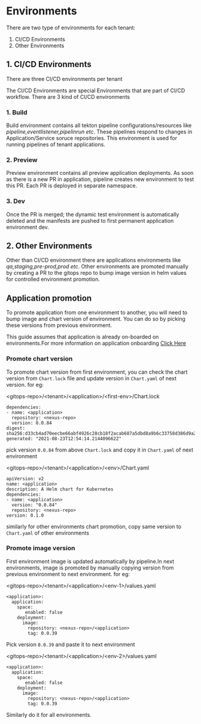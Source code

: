 # Environments

There are two type of environments for each tenant:

1. CI/CD Environments
2. Other Environments

## 1. CI/CD Environments

There are three CI/CD environments per tenant

The CI/CD Environments are special Environments that are part of CI/CD workflow. There are 3 kind of CI/CD environments

### 1. Build

Build environment contains all tekton pipeline configurations/resources like *pipeline,eventlistener,pipelinrun etc*. These pipelines respond to changes in Application/Service soruce repositories. This environment is used for running pipelines of tenant applications.

### 2. Preview

Preview environment contains all preview application deployments. As soon as there is a new PR in application, pipeline creates new environment to test this PR. Each PR is deployed in separate namespace.

### 3. Dev

Once the PR is merged; the dynamic test environment is automatically deleted and the manifests are pushed to first permanent application environment dev.

## 2. Other Environments

Other than CI/CD environment there are applications environments like *qa,staging,pre-prod,prod etc*. Other environments are promoted manually by creating a PR to the gitops repo to bump image version in helm values for controlled environment promotion. 

## Application promotion

To promote application from one environment to another, you will need to bump image and chart version of environment. You can do so by picking these versions from previous environment. 

This guide assumes that application is already on-boarded on environments.For more information on application onboarding [Click Here](https://docs.cloud.stakater.com/content/sre/onboarding/application-onboarding.html)

### Promote chart version 

To promote chart version from first environment, you can check the chart version from ```Chart.lock``` file and update version in ```Chart.yaml``` of next version. for eg:

\<gitops-repo>/\<tenant>/\<application>/\<first-env>/Chart.lock

```
dependencies:
- name: <application>
  repository: <nexus-repo>
  version: 0.0.84
digest: sha256:d33cb4ad70eecbe66abf4926c28cb18f2acab687a5dbd8a9b6c33758d386d9a2
generated: "2021-08-23T12:54:14.214409662Z"
```

pick version ```0.0.84``` from above ```Chart.lock``` and copy it in ``Chart.yaml`` of next environment

\<gitops-repo>/\<tenant>/\<application>/\<env>/Chart.yaml
```
apiVersion: v2
name: <application>
description: A Helm chart for Kubernetes
dependencies:
- name: <application>
  version: "0.0.84"
  repository: <nexus-repo>
version: 0.1.0
```

similarly for other environments chart promotion, copy same version to ``Chart.yaml`` of other environments

### Promote image version

First environment image is updated automatically by pipeline.In next environments, image is promoted by manually copying version from previous environment to next environment. for eg:

\<gitops-repo>/\<tenant>/\<application>/\<env-1>/values.yaml

```
<application>:
  application: 
    space:
       enabled: false
    deployment:   
      image:
        repository: <nexus-repo>/<application>
        tag: 0.0.39
```

Pick version ```0.0.39``` and paste it to next environment

\<gitops-repo>/\<tenant>/\<application>/\<env-2>/values.yaml

```
<application>:
  application: 
    space:
       enabled: false
    deployment:   
      image:
        repository: <nexus-repo>/<application>
        tag: 0.0.39
```

Similarly do it for all environments.
